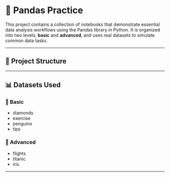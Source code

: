 # 🐼 Pandas Practice

This project contains a collection of notebooks that demonstrate essential data analysis workflows using the Pandas library in Python. It is organized into two levels, **basic** and **advanced**, and uses real datasets to simulate common data tasks.

---

## 📁 Project Structure

---

## 📊 Datasets Used

### 🔹 Basic
- diamonds
- exercise
- penguins
- tips

### 🔸 Advanced
- flights
- titanic
- iris

---

